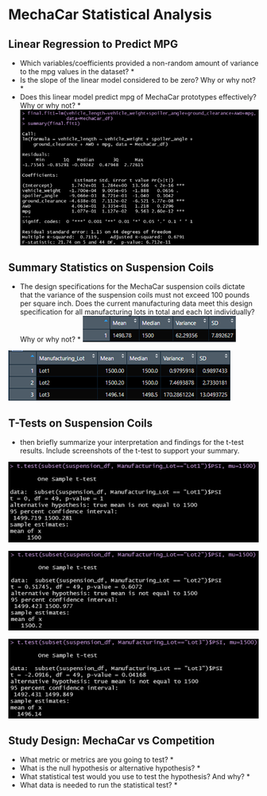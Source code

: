 # MechaCar Statistical Analysis

## Linear Regression to Predict MPG
* Which variables/coefficients provided a non-random amount of variance to the mpg values in the dataset?
    * 
* Is the slope of the linear model considered to be zero? Why or why not?
    * 
* Does this linear model predict mpg of MechaCar prototypes effectively? Why or why not?
    * 
![Deliverable 1](Write-Up_Resources/deliv1.png)

## Summary Statistics on Suspension Coils
* The design specifications for the MechaCar suspension coils dictate that the variance of the suspension coils must not exceed 100 pounds per square inch. Does the current manufacturing data meet this design specification for all manufacturing lots in total and each lot individually? Why or why not?
    * 
![Total Summary](Write-Up_Resources/total_summary.png)

![Lot Summary](Write-Up_Resources/lot_summary.png)

## T-Tests on Suspension Coils
* then briefly summarize your interpretation and findings for the t-test results. Include screenshots of the t-test to support your summary.

![Lot 1 T.Test](Write-Up_Resources/true_lot1_ttest.png)

![Lot 2 T.Test](Write-Up_Resources/true_lot2_ttest.png)

![Lot 3 T.Test](Write-Up_Resources/true_lot3_ttest.png)

## Study Design: MechaCar vs Competition
* What metric or metrics are you going to test?
    * 
* What is the null hypothesis or alternative hypothesis?
    * 
* What statistical test would you use to test the hypothesis? And why?
    * 
* What data is needed to run the statistical test?
    * 

